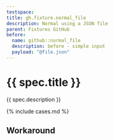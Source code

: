 ```yaml
---
testspace:
title: gh.fixture.normal_file
description: Normal using a JSON file
parent: Fixtures GitHub
before:
  name: github::normal_file
  description: before - simple input
  payload: "@file.json"
---
```


# {{ spec.title }}
{{ spec.description }}

{% include cases.md %}

## Workaround


